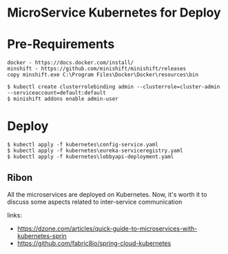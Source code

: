 # MicroService Kubernetes for Deploy 

# Pre-Requirements    
    docker - https://docs.docker.com/install/
    minshift - https://github.com/minishift/minishift/releases          
    copy minshift.exe C:\Program Files\Docker\Docker\resources\bin
    
    $ kubectl create clusterrolebinding admin --clusterrole=cluster-admin --serviceaccount=default:default
    $ minishift addons enable admin-user    


# Deploy
    $ kubectl apply -f kubernetes\config-service.yaml
    $ kubectl apply -f kubernetes\eureka-serviceregistry.yaml
    $ kubectl apply -f kubernetes\lobbyapi-deployment.yaml

## Ribon
All the microservices are deployed on Kubernetes. Now, it's worth it to discuss some aspects related to inter-service communication


links:
* https://dzone.com/articles/quick-guide-to-microservices-with-kubernetes-sprin
* https://github.com/fabric8io/spring-cloud-kubernetes